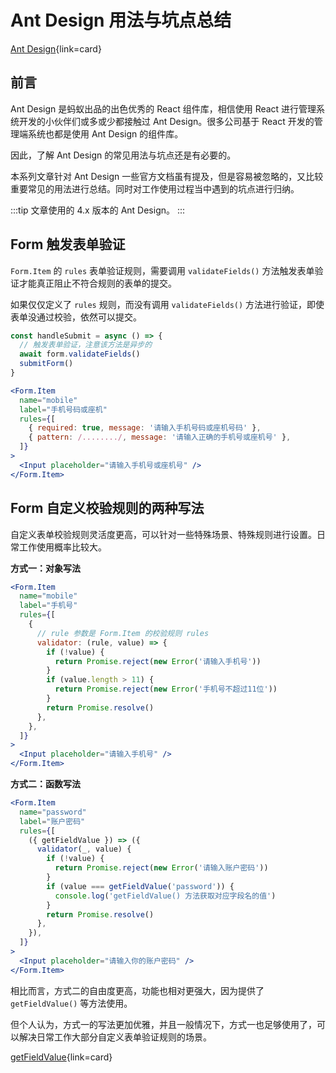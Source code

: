 # Ant Design 用法与坑点总结

[Ant Design](https://ant.design/index-cn){link=card}

## 前言

Ant Design 是蚂蚁出品的出色优秀的 React 组件库，相信使用 React 进行管理系统开发的小伙伴们或多或少都接触过 Ant Design。很多公司基于 React 开发的管理端系统也都是使用 Ant Design 的组件库。

因此，了解 Ant Design 的常见用法与坑点还是有必要的。

本系列文章针对 Ant Design 一些官方文档虽有提及，但是容易被忽略的，又比较重要常见的用法进行总结。同时对工作使用过程当中遇到的坑点进行归纳。

:::tip
文章使用的 4.x 版本的 Ant Design。
:::

## Form 触发表单验证

`Form.Item` 的 `rules` 表单验证规则，需要调用 `validateFields()` 方法触发表单验证才能真正阻止不符合规则的表单的提交。

如果仅仅定义了 `rules` 规则，而没有调用 `validateFields()` 方法进行验证，即使表单没通过校验，依然可以提交。

```jsx
const handleSubmit = async () => {
  // 触发表单验证，注意该方法是异步的
  await form.validateFields()
  submitForm()
}
```

```jsx
<Form.Item
  name="mobile"
  label="手机号码或座机"
  rules={[
    { required: true, message: '请输入手机号码或座机号码' },
    { pattern: /......../, message: '请输入正确的手机号或座机号' },
  ]}
>
  <Input placeholder="请输入手机号或座机号" />
</Form.Item>
```

## Form 自定义校验规则的两种写法

自定义表单校验规则灵活度更高，可以针对一些特殊场景、特殊规则进行设置。日常工作使用概率比较大。

**方式一：对象写法**

```jsx
<Form.Item
  name="mobile"
  label="手机号"
  rules={[
    {
      // rule 参数是 Form.Item 的校验规则 rules
      validator: (rule, value) => {
        if (!value) {
          return Promise.reject(new Error('请输入手机号'))
        }
        if (value.length > 11) {
          return Promise.reject(new Error('手机号不超过11位'))
        }
        return Promise.resolve()
      },
    },
  ]}
>
  <Input placeholder="请输入手机号" />
</Form.Item>
```

**方式二：函数写法**

```jsx
<Form.Item
  name="password"
  label="账户密码"
  rules={[
    ({ getFieldValue }) => ({
      validator(_, value) {
        if (!value) {
          return Promise.reject(new Error('请输入账户密码'))
        }
        if (value === getFieldValue('password')) {
          console.log('getFieldValue() 方法获取对应字段名的值')
        }
        return Promise.resolve()
      },
    }),
  ]}
>
  <Input placeholder="请输入你的账户密码" />
</Form.Item>
```

相比而言，方式二的自由度更高，功能也相对更强大，因为提供了 `getFieldValue()` 等方法使用。

但个人认为，方式一的写法更加优雅，并且一般情况下，方式一也足够使用了，可以解决日常工作大部分自定义表单验证规则的场景。

[getFieldValue](https://ant.design/components/form-cn#forminstance){link=card}
